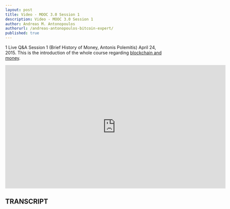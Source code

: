 ```yaml
---
layout: post
title: Video - MOOC 3.0 Session 1
description: Video - MOOC 3.0 Session 1
author: Andreas M. Antonopoulos
authorurl: /andreas-antonopoulos-bitcoin-expert/
published: true
---
```


<p>1 Live Q&A Session 1 (Brief History of Money, Antonis Polemitis) April 24, 2015. This is the introduction of the whole course regarding <a href="/video-qa-separation-of-money-and-state/">blockchain and money</a>.</p>

<center><iframe width="700" height="394" src="https://www.youtube.com/embed/95KTvNVCHY8?list=PL68lGg7SjGZBzAwPwCerIHAOg6eN5fGu2" frameborder="0" allowfullscreen></iframe></center>

<h2>TRANSCRIPT</h2>
